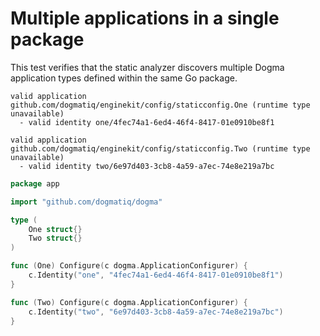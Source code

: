 # Multiple applications in a single package

This test verifies that the static analyzer discovers multiple Dogma application
types defined within the same Go package.

```au:output au:group=matrix
valid application github.com/dogmatiq/enginekit/config/staticconfig.One (runtime type unavailable)
  - valid identity one/4fec74a1-6ed4-46f4-8417-01e0910be8f1

valid application github.com/dogmatiq/enginekit/config/staticconfig.Two (runtime type unavailable)
  - valid identity two/6e97d403-3cb8-4a59-a7ec-74e8e219a7bc
```

```go au:input au:group=matrix
package app

import "github.com/dogmatiq/dogma"

type (
	One struct{}
	Two struct{}
)

func (One) Configure(c dogma.ApplicationConfigurer) {
	c.Identity("one", "4fec74a1-6ed4-46f4-8417-01e0910be8f1")
}

func (Two) Configure(c dogma.ApplicationConfigurer) {
	c.Identity("two", "6e97d403-3cb8-4a59-a7ec-74e8e219a7bc")
}
```
